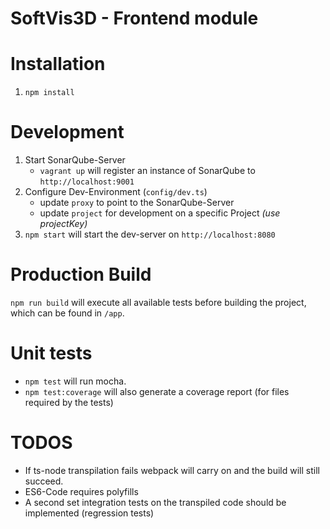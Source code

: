 # SoftVis3D - Frontend module

# Installation
1. `npm install`

# Development
1. Start SonarQube-Server
   * `vagrant up` will register an instance of SonarQube to `http://localhost:9001`
2. Configure Dev-Environment (`config/dev.ts`)
   * update `proxy` to point to the SonarQube-Server
   * update `project` for development on a specific Project _(use projectKey)_
4. `npm start` will start the dev-server on `http://localhost:8080`

# Production Build
`npm run build` will execute all available tests before building the project, which can be found in `/app`.

# Unit tests
 * `npm test` will run mocha.
 * `npm test:coverage` will also generate a coverage report (for files required by the tests)

# TODOS
 * If ts-node transpilation fails webpack will carry on and the build will still succeed.
 * ES6-Code requires polyfills
 * A second set integration tests on the transpiled code should be implemented (regression tests)